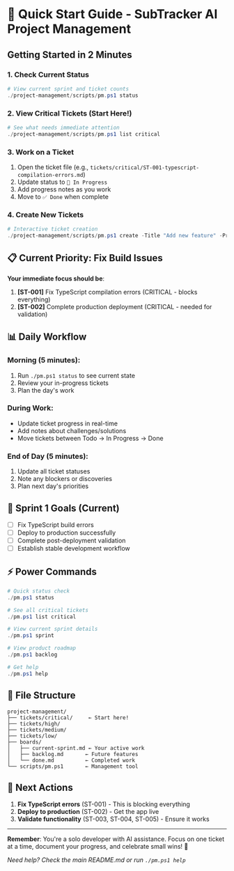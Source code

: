# 🚀 Quick Start Guide - SubTracker AI Project Management

## Getting Started in 2 Minutes

### 1. Check Current Status
```powershell
# View current sprint and ticket counts
./project-management/scripts/pm.ps1 status
```

### 2. View Critical Tickets (Start Here!)
```powershell
# See what needs immediate attention
./project-management/scripts/pm.ps1 list critical
```

### 3. Work on a Ticket
1. Open the ticket file (e.g., `tickets/critical/ST-001-typescript-compilation-errors.md`)
2. Update status to `🔄 In Progress`
3. Add progress notes as you work
4. Move to `✅ Done` when complete

### 4. Create New Tickets
```powershell
# Interactive ticket creation
./project-management/scripts/pm.ps1 create -Title "Add new feature" -Priority high -Estimate M -Tags "feature ui/ux"
```

## 📋 Current Priority: Fix Build Issues

**Your immediate focus should be**:
1. **[ST-001]** Fix TypeScript compilation errors (CRITICAL - blocks everything)
2. **[ST-002]** Complete production deployment (CRITICAL - needed for validation)

## 📊 Daily Workflow

### Morning (5 minutes):
1. Run `./pm.ps1 status` to see current state
2. Review your in-progress tickets
3. Plan the day's work

### During Work:
- Update ticket progress in real-time
- Add notes about challenges/solutions
- Move tickets between Todo → In Progress → Done

### End of Day (5 minutes):
1. Update all ticket statuses
2. Note any blockers or discoveries
3. Plan next day's priorities

## 🎯 Sprint 1 Goals (Current)
- [ ] Fix TypeScript build errors
- [ ] Deploy to production successfully  
- [ ] Complete post-deployment validation
- [ ] Establish stable development workflow

## ⚡ Power Commands

```powershell
# Quick status check
./pm.ps1 status

# See all critical tickets
./pm.ps1 list critical  

# View current sprint details
./pm.ps1 sprint

# View product roadmap
./pm.ps1 backlog

# Get help
./pm.ps1 help
```

## 📁 File Structure
```
project-management/
├── tickets/critical/     ← Start here! 
├── tickets/high/
├── tickets/medium/
├── tickets/low/
├── boards/
│   ├── current-sprint.md ← Your active work
│   ├── backlog.md       ← Future features  
│   └── done.md          ← Completed work
└── scripts/pm.ps1       ← Management tool
```

## 🚨 Next Actions

1. **Fix TypeScript errors** (ST-001) - This is blocking everything
2. **Deploy to production** (ST-002) - Get the app live
3. **Validate functionality** (ST-003, ST-004, ST-005) - Ensure it works

---

**Remember**: You're a solo developer with AI assistance. Focus on one ticket at a time, document your progress, and celebrate small wins! 🎉

*Need help? Check the main README.md or run `./pm.ps1 help`*
